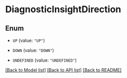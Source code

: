 # DiagnosticInsightDirection

## Enum


* `UP` (value: `"UP"`)

* `DOWN` (value: `"DOWN"`)

* `UNDEFINED` (value: `"UNDEFINED"`)


[[Back to Model list]](../README.md#documentation-for-models) [[Back to API list]](../README.md#documentation-for-api-endpoints) [[Back to README]](../README.md)


